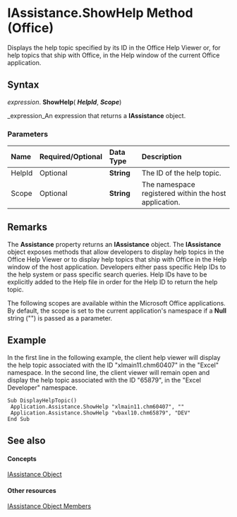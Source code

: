 
# IAssistance.ShowHelp Method (Office)

Displays the help topic specified by its ID in the Office Help Viewer or, for help topics that ship with Office, in the Help window of the current Office application.


## Syntax

 _expression_. **ShowHelp**( **_HelpId_**,  **_Scope_**)

 _expression_An expression that returns a  **IAssistance** object.


### Parameters



|**Name**|**Required/Optional**|**Data Type**|**Description**|
|:-----|:-----|:-----|:-----|
|HelpId|Optional| **String**|The ID of the help topic.|
|Scope|Optional| **String**|The namespace registered within the host application.|

## Remarks

The  **Assistance** property returns an **IAssistance** object. The **IAssistance** object exposes methods that allow developers to display help topics in the Office Help Viewer or to display help topics that ship with Office in the Help window of the host application. Developers either pass specific Help IDs to the help system or pass specific search queries. Help IDs have to be explicitly added to the Help file in order for the Help ID to return the help topic.

The following scopes are available within the Microsoft Office applications. By default, the scope is set to the current application's namespace if a  **Null** string ("") is passed as a parameter.


## Example

In the first line in the following example, the client help viewer will display the help topic associated with the ID "xlmain11.chm60407" in the "Excel" namespace. In the second line, the client viewer will remain open and display the help topic associated with the ID "65879", in the "Excel Developer" namespace. 


```
Sub DisplayHelpTopic() 
 Application.Assistance.ShowHelp "xlmain11.chm60407", "" 
 Application.Assistance.ShowHelp "vbaxl10.chm65879", "DEV" 
End Sub
```


## See also


#### Concepts


 [IAssistance Object](c8327d45-a6a2-dc4c-67f0-d02598eb60ba.md)
#### Other resources


 [IAssistance Object Members](1f5ae2ce-e24a-4377-6591-86504cba749f.md)
